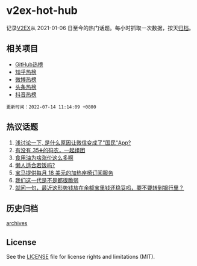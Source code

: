 # v2ex-hot-hub

 记录[V2EX](https://www.v2ex.com/)从 2021-01-06 日至今的热门话题。每小时抓取一次数据，按天[归档](archives)。
 
 ## 相关项目

- [GitHub热榜](https://github.com/snaildev/github-hot-hub)
- [知乎热榜](https://github.com/snaildev/zhihu-hot-hub)
- [微博热榜](https://github.com/snaildev/weibo-hot-hub)
- [头条热榜](https://github.com/snaildev/toutiao-hot-hub)
- [抖音热榜](https://github.com/snaildev/douyin-hot-hub)


 `更新时间：2022-07-14 11:14:09 +0800`

## 热议话题

1. [浅讨论一下, 是什么原因让微信变成了"国民"App?](https://www.v2ex.com/t/866038)
1. [有没有 35➕的码农，一起组团](https://www.v2ex.com/t/865877)
1. [食用油为啥涨价这么多啊](https://www.v2ex.com/t/865936)
1. [懒人适合若饭吗?](https://www.v2ex.com/t/865897)
1. [宝马提供每月 18 美元的加热座椅订阅服务](https://www.v2ex.com/t/865941)
1. [我们这一代是不是都很脆弱](https://www.v2ex.com/t/866031)
1. [就问一句，最近这形势钱放在余额宝里钱还稳妥吗，要不要转到银行里？](https://www.v2ex.com/t/866033)

## 历史归档

[archives](archives)

## License

See the [LICENSE](LICENSE) file for license rights and limitations (MIT).
